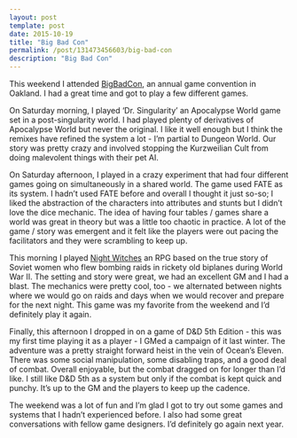 ```yaml
---
layout: post
template: post
date: 2015-10-19
title: "Big Bad Con"
permalink: /post/131473456603/big-bad-con
description: "Big Bad Con"
---
```

<p>This weekend I attended <a href="http://www.bigbadcon.com/">BigBadCon</a>, an annual game convention in Oakland. I had a great time and got to play a few different games.</p><p>On Saturday morning, I played&nbsp;‘Dr. Singularity’ an Apocalypse World game set in a post-singularity world. I had played plenty of derivatives of Apocalypse World but never the original. I like it well enough but I think the remixes have refined the system a lot - I’m partial to Dungeon World. Our story was pretty crazy and involved stopping the Kurzweilian Cult from doing malevolent things with their pet AI.</p><p>On Saturday afternoon, I played in a crazy experiment that had four different games going on simultaneously in a shared world. The game used FATE as its system. I hadn’t used FATE before and overall I thought it just so-so; I liked the abstraction of the characters into attributes and stunts but I didn’t love the dice mechanic. The idea of having four tables / games share a world was great in theory but was a little too chaotic in practice. A lot of the game / story was emergent and it felt like the players were out pacing the facilitators and they were scrambling to keep up.</p><p>This morning I played <a href="http://www.bullypulpitgames.com/games/night-witches/">Night Witches</a>&nbsp;an RPG based on the true story of Soviet women who flew bombing raids in rickety old biplanes during World War II. The setting and story were great, we had an excellent GM and I had a blast. The mechanics were pretty cool, too - we alternated between nights where we would go on raids and days when we would recover and prepare for the next night. This game was my favorite from the weekend and I’d definitely play it again.</p><p>Finally, this afternoon I dropped in on a game of D&amp;D 5th Edition - this was my first time playing it as a player - I GMed a campaign of it last winter. The adventure was a pretty straight forward heist in the vein of Ocean’s Eleven. There was some social manipulation, some disabling traps, and a good deal of combat. Overall enjoyable, but the combat dragged on for longer than I’d like. I still like D&amp;D 5th as a system but only if the combat is kept quick and punchy. It’s up to the GM and the players to keep up the cadence.</p><p>The weekend was a lot of fun and I’m glad I got to try out some games and systems that I hadn’t experienced before. I also had some great conversations with fellow game designers. I’d definitely go again next year.</p>